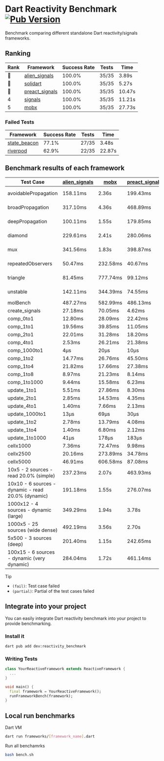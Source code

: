 # Dart Reactivity Benchmark [![Pub Version](https://img.shields.io/pub/v/reactivity_benchmark)](https://pub.dev/packages/reactivity_benchmark)

Benchmark comparing different standalone Dart reactivity/signals frameworks.

## Ranking

<!-- ranking start -->
| Rank | Framework | Success Rate | Tests | Time |
|------|-----------|--------------|-------|------|
| 🥇 | [alien_signals](https://github.com/medz/alien-signals-dart) | 100.0% | 35/35 | 3.89s |
| 🥈 | [solidart](https://github.com/nank1ro/solidart) | 100.0% | 35/35 | 5.27s |
| 🥉 | [preact_signals](https://pub.dev/packages/preact_signals) | 100.0% | 35/35 | 10.47s |
| 4 | [signals](https://github.com/rodydavis/signals.dart) | 100.0% | 35/35 | 11.21s |
| 5 | [mobx](https://github.com/mobxjs/mobx.dart) | 100.0% | 35/35 | 27.73s |

<!-- ranking end -->

### **Failed Tests**

<!-- fail start -->
| Framework | Success Rate | Tests | Time |
|-----------|--------------|-------|------|
| [state_beacon](https://github.com/jinyus/dart_beacon) | 77.1% | 27/35 | 3.48s |
| [riverpod](https://github.com/rrousselGit/riverpod) | 62.9% | 22/35 | 22.87s |

<!-- fail end -->

## Benchmark results of each framework

<!-- test-case start -->
| Test Case | [alien_signals](https://github.com/medz/alien-signals-dart) | [mobx](https://github.com/mobxjs/mobx.dart) | [preact_signals](https://pub.dev/packages/preact_signals) | [riverpod](https://github.com/rrousselGit/riverpod) | [signals](https://github.com/rodydavis/signals.dart) | [solidart](https://github.com/nank1ro/solidart) | [state_beacon](https://github.com/jinyus/dart_beacon) |
|---|---|---|---|---|---|---|---|
| avoidablePropagation | 158.11ms | 2.36s | 199.43ms | 1.43s | 218.39ms | 261.14ms | 154.04ms (fail) |
| broadPropagation | 317.10ms | 4.36s | 468.89ms | 82.56ms (fail) | 461.76ms | 452.05ms | 6.36ms (fail) |
| deepPropagation | 100.11ms | 1.55s | 179.85ms | 2.03s (fail) | 178.84ms | 146.85ms | 143.96ms (fail) |
| diamond | 229.61ms | 2.41s | 280.06ms | 2.80s (fail) | 285.11ms | 313.06ms | 189.43ms (fail) |
| mux | 341.56ms | 1.83s | 398.87ms | 570.56ms (fail) | 407.67ms | 400.51ms | 195.46ms (fail) |
| repeatedObservers | 50.47ms | 232.58ms | 40.67ms | 405.90ms (fail) | 46.35ms | 90.41ms | 52.65ms (fail) |
| triangle | 81.45ms | 777.74ms | 99.12ms | 919.74ms (fail) | 103.35ms | 115.68ms | 83.81ms (fail) |
| unstable | 142.11ms | 344.39ms | 74.55ms | 630.35ms (fail) | 75.77ms | 166.37ms | 339.50ms (fail) |
| molBench | 487.27ms | 582.99ms | 486.13ms | 11.37ms | 485.46ms | 502.15ms | 872μs |
| create_signals | 27.18ms | 70.05ms | 4.62ms | 24.17ms | 27.36ms | 77.43ms | 66.42ms |
| comp_0to1 | 12.80ms | 28.09ms | 22.42ms | 13.97ms | 12.54ms | 26.54ms | 61.16ms |
| comp_1to1 | 19.56ms | 39.85ms | 11.05ms | 22.90ms | 18.44ms | 40.32ms | 57.94ms |
| comp_2to1 | 22.01ms | 31.28ms | 18.20ms | 25.63ms | 17.47ms | 22.99ms | 38.78ms |
| comp_4to1 | 2.53ms | 26.21ms | 21.38ms | 4.51ms | 11.41ms | 13.79ms | 17.03ms |
| comp_1000to1 | 4μs | 20μs | 10μs | 3μs | 5μs | 19μs | 43μs |
| comp_1to2 | 14.77ms | 26.76ms | 45.50ms | 11.79ms | 15.82ms | 39.40ms | 48.02ms |
| comp_1to4 | 21.82ms | 17.66ms | 27.38ms | 24.03ms | 7.33ms | 19.82ms | 46.36ms |
| comp_1to8 | 8.97ms | 21.23ms | 8.14ms | 5.46ms | 6.65ms | 21.87ms | 45.55ms |
| comp_1to1000 | 9.44ms | 15.58ms | 6.23ms | 4.91ms | 4.36ms | 15.57ms | 41.06ms |
| update_1to1 | 5.51ms | 27.86ms | 8.30ms | 85.88ms | 9.88ms | 18.57ms | 6.01ms |
| update_2to1 | 2.85ms | 14.53ms | 4.35ms | 42.13ms | 4.44ms | 9.39ms | 3.10ms |
| update_4to1 | 1.40ms | 7.66ms | 2.13ms | 20.03ms | 2.44ms | 4.62ms | 1.57ms |
| update_1000to1 | 13μs | 69μs | 30μs | 187μs | 25μs | 46μs | 15μs |
| update_1to2 | 2.78ms | 13.79ms | 4.08ms | 42.47ms | 4.39ms | 9.41ms | 3.03ms |
| update_1to4 | 1.40ms | 6.80ms | 2.12ms | 20.27ms | 2.40ms | 4.66ms | 1.57ms |
| update_1to1000 | 41μs | 178μs | 183μs | 117μs | 44μs | 151μs | 415μs |
| cellx1000 | 7.36ms | 72.47ms | 9.98ms | N/A | 10.14ms | 10.87ms | 5.27ms |
| cellx2500 | 20.16ms | 273.89ms | 34.78ms | N/A | 39.48ms | 30.96ms | 28.36ms |
| cellx5000 | 46.91ms | 606.58ms | 87.08ms | N/A | 74.18ms | 85.84ms | 69.95ms |
| 10x5 - 2 sources - read 20.0% (simple) | 237.23ms | 2.07s | 463.93ms | 2.16s | 503.95ms | 326.60ms | 241.78ms |
| 10x10 - 6 sources - dynamic - read 20.0% (dynamic) | 191.18ms | 1.55s | 276.07ms | 1.47s (partial) | 281.08ms | 221.20ms | 196.30ms |
| 1000x12 - 4 sources - dynamic (large) | 349.29ms | 1.94s | 3.78s | 2.52s (partial) | 3.75s | 448.94ms | 354.17ms |
| 1000x5 - 25 sources (wide dense) | 492.19ms | 3.56s | 2.70s | 4.34s | 3.45s | 801.09ms | 517.04ms |
| 5x500 - 3 sources (deep) | 201.40ms | 1.15s | 242.65ms | 1.40s | 222.91ms | 230.92ms | 204.16ms |
| 100x15 - 6 sources - dynamic (very dynamic) | 284.04ms | 1.72s | 461.14ms | 1.76s (partial) | 469.80ms | 338.13ms | 258.38ms |

<!-- test-case end -->

> [!TIP]
> - `(fail)`: Test case failed
> - `(partial)`: Partial of the test cases failed

## Integrate into your project

You can easily integrate Dart reactivity benchmark into your project to provide benchmarking.

### Install it

```bash
dart pub add dev:reactivity_benchmark
```

### Writing Tests

```dart
class YourReactiveFramework extends ReactiveFramework {
  ...
}

void main() {
  final framework = YourReactiveFramework();
  runFrameworkBench(framework);
}
```

## Local run benchmarks

Dart VM
```bash
dart run frameworks/[framework_name].dart
```

Run all benchamrks
```bash
bash bench.sh
```

